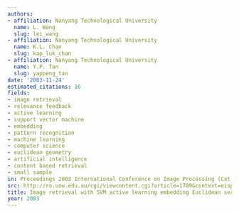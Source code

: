```yaml
---
authors:
- affiliation: Nanyang Technological University
  name: L. Wang
  slug: lei_wang
- affiliation: Nanyang Technological University
  name: K.L. Chan
  slug: kap_luk_chan
- affiliation: Nanyang Technological University
  name: Y.P. Tan
  slug: yappeng_tan
date: '2003-11-24'
estimated_citations: 16
fields:
- image retrieval
- relevance feedback
- active learning
- support vector machine
- embedding
- pattern recognition
- machine learning
- computer science
- euclidean geometry
- artificial intelligence
- content based retrieval
- small sample
in: Proceedings 2003 International Conference on Image Processing (Cat. No.03CH37429)
src: http://ro.uow.edu.au/cgi/viewcontent.cgi?article=1789&context=eispapers
title: Image retrieval with SVM active learning embedding Euclidean search
year: 2003
---
```

